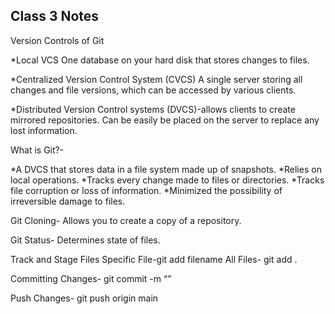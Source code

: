 ## Class 3 Notes

Version Controls of Git

*Local VCS 
One database on your hard disk that stores changes to files. 

*Centralized Version Control System (CVCS)
A single server storing all changes and file versions, which can be accessed by various clients.

*Distributed Version Control systems (DVCS)-allows clients to create mirrored repositories. Can be easily be placed on the server to replace any lost information.

What is Git?-

*A DVCS that stores data in a file system made up of snapshots. 
*Relies on local operations.
*Tracks every change made to files or directories.
*Tracks file corruption or loss of information.
*Minimized the possibility of irreversible damage to files.

Git Cloning- Allows you to create a copy of a repository.

Git Status- Determines state of files.

Track and Stage Files
Specific File-git add filename
All Files- git add .

Committing Changes- git commit -m “”

Push Changes- git push origin main
